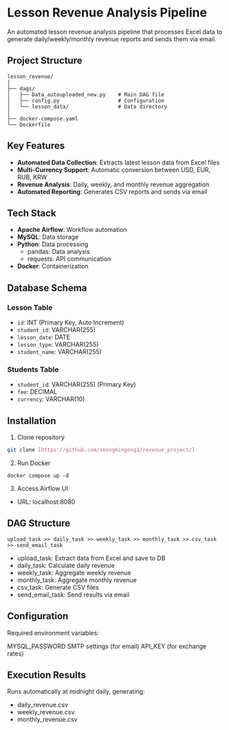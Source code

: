 # Lesson Revenue Analysis Pipeline

An automated lesson revenue analysis pipeline that processes Excel data to generate daily/weekly/monthly revenue reports and sends them via email.

## Project Structure
```
lesson_revenue/
│
├── dags/
│   ├── Data_autouploaded_new.py    # Main DAG file
│   ├── config.py                   # Configuration
│   └── lesson_data/                # Data directory
│
├── docker-compose.yaml
└── Dockerfile
```
## Key Features

- **Automated Data Collection**: Extracts latest lesson data from Excel files
- **Multi-Currency Support**: Automatic conversion between USD, EUR, RUB, KRW
- **Revenue Analysis**: Daily, weekly, and monthly revenue aggregation
- **Automated Reporting**: Generates CSV reports and sends via email

## Tech Stack

- **Apache Airflow**: Workflow automation
- **MySQL**: Data storage
- **Python**: Data processing
  - pandas: Data analysis
  - requests: API communication
- **Docker**: Containerization

## Database Schema

### Lesson Table
- `id`: INT (Primary Key, Auto Increment)
- `student_id`: VARCHAR(255)
- `lesson_date`: DATE
- `lesson_type`: VARCHAR(255)
- `student_name`: VARCHAR(255)

### Students Table
- `student_id`: VARCHAR(255) (Primary Key)
- `fee`: DECIMAL
- `currency`: VARCHAR(10)

## Installation

1. Clone repository
```bash
git clone [https://github.com/seongmingong1/revenue_project/]
```
2. Run Docker
```
docker compose up -d
```
3. Access Airflow UI
* URL: localhost:8080

## DAG Structure
```
upload_task >> daily_task >> weekly_task >> monthly_task >> csv_task >> send_email_task
```
* upload_task: Extract data from Excel and save to DB
* daily_task: Calculate daily revenue
* weekly_task: Aggregate weekly revenue
* monthly_task: Aggregate monthly revenue
* csv_task: Generate CSV files
* send_email_task: Send results via email

## Configuration
Required environment variables:

MYSQL_PASSWORD
SMTP settings (for email)
API_KEY (for exchange rates)

## Execution Results 
Runs automatically at midnight daily, generating:

* daily_revenue.csv
* weekly_revenue.csv
* monthly_revenue.csv
